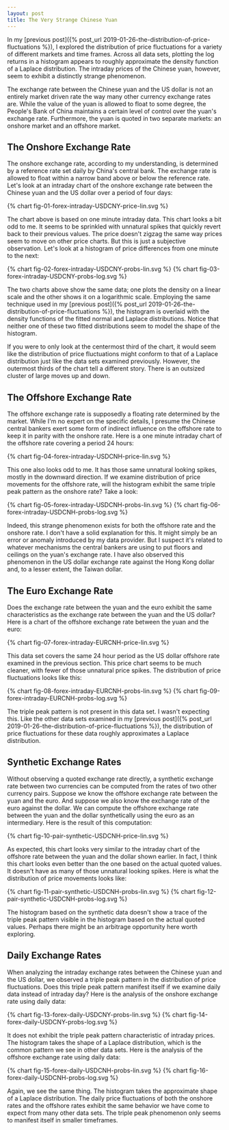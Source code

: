 ```yaml
---
layout: post
title: The Very Strange Chinese Yuan
---
```


In my [previous post]({% post_url 2019-01-26-the-distribution-of-price-fluctuations %}), I explored the distribution of price fluctuations for a variety of different markets and time frames. Across all data sets, plotting the log returns in a histogram appears to roughly approximate the density function of a Laplace distribution. The intraday prices of the Chinese yuan, however, seem to exhibit a distinctly strange phenomenon.

<!--excerpt-->

The exchange rate between the Chinese yuan and the US dollar is not an entirely market driven rate the way many other currency exchange rates are. While the value of the yuan is allowed to float to some degree, the People's Bank of China maintains a certain level of control over the yuan's exchange rate. Furthermore, the yuan is quoted in two separate markets: an onshore market and an offshore market.

## The Onshore Exchange Rate

The onshore exchange rate, according to my understanding, is determined by a reference rate set daily by China's central bank. The exchange rate is allowed to float within a narrow band above or below the reference rate. Let's look at an intraday chart of the onshore exchange rate between the Chinese yuan and the US dollar over a period of four days:

{% chart fig-01-forex-intraday-USDCNY-price-lin.svg %}

The chart above is based on one minute intraday data. This chart looks a bit odd to me. It seems to be sprinkled with unnatural spikes that quickly revert back to their previous values. The price doesn't zigzag the same way prices seem to move on other price charts. But this is just a subjective observation. Let's look at a histogram of price differences from one minute to the next:

{% chart fig-02-forex-intraday-USDCNY-probs-lin.svg %}
{% chart fig-03-forex-intraday-USDCNY-probs-log.svg %}

The two charts above show the same data; one plots the density on a linear scale and the other shows it on a logarithmic scale. Employing the same technique used in my [previous post]({% post_url 2019-01-26-the-distribution-of-price-fluctuations %}), the histogram is overlaid with the density functions of the fitted normal and Laplace distributions. Notice that neither one of these two fitted distributions seem to model the shape of the histogram.

If you were to only look at the centermost third of the chart, it would seem like the distribution of price fluctuations might conform to that of a Laplace distribution just like the data sets examined previously. However, the outermost thirds of the chart tell a different story. There is an outsized cluster of large moves up and down.

## The Offshore Exchange Rate

The offshore exchange rate is supposedly a floating rate determined by the market. While I'm no expert on the specific details, I presume the Chinese central bankers exert some form of indirect influence on the offshore rate to keep it in parity with the onshore rate. Here is a one minute intraday chart of the offshore rate covering a period 24 hours:

{% chart fig-04-forex-intraday-USDCNH-price-lin.svg %}

This one also looks odd to me. It has those same unnatural looking spikes, mostly in the downward direction. If we examine distribution of price movements for the offshore rate, will the histogram exhibit the same triple peak pattern as the onshore rate? Take a look:

{% chart fig-05-forex-intraday-USDCNH-probs-lin.svg %}
{% chart fig-06-forex-intraday-USDCNH-probs-log.svg %}

Indeed, this strange phenomenon exists for both the offshore rate and the onshore rate. I don't have a solid explanation for this. It might simply be an error or anomaly introduced by my data provider. But I suspect it's related to whatever mechanisms the central bankers are using to put floors and ceilings on the yuan's exchange rate. I have also observed this phenomenon in the US dollar exchange rate against the Hong Kong dollar and, to a lesser extent, the Taiwan dollar.

## The Euro Exchange Rate

Does the exchange rate between the yuan and the euro exhibit the same characteristics as the exchange rate between the yuan and the US dollar? Here is a chart of the offshore exchange rate between the yuan and the euro:

{% chart fig-07-forex-intraday-EURCNH-price-lin.svg %}

This data set covers the same 24 hour period as the US dollar offshore rate examined in the previous section. This price chart seems to be much cleaner, with fewer of those unnatural price spikes. The distribution of price fluctuations looks like this:

{% chart fig-08-forex-intraday-EURCNH-probs-lin.svg %}
{% chart fig-09-forex-intraday-EURCNH-probs-log.svg %}

The triple peak pattern is not present in this data set. I wasn't expecting this. Like the other data sets examined in my [previous post]({% post_url 2019-01-26-the-distribution-of-price-fluctuations %}), the distribution of price fluctuations for these data roughly approximates a Laplace distribution.

## Synthetic Exchange Rates

Without observing a quoted exchange rate directly, a synthetic exchange rate between two currencies can be computed from the rates of two other currency pairs. Suppose we know the offshore exchange rate between the yuan and the euro. And suppose we also know the exchange rate of the euro against the dollar. We can compute the offshore exchange rate between the yuan and the dollar synthetically using the euro as an intermediary. Here is the result of this computation:

{% chart fig-10-pair-synthetic-USDCNH-price-lin.svg %}

As expected, this chart looks very similar to the intraday chart of the offshore rate between the yuan and the dollar shown earlier. In fact, I think this chart looks even better than the one based on the actual quoted values. It doesn't have as many of those unnatural looking spikes. Here is what the distribution of price movements looks like:

{% chart fig-11-pair-synthetic-USDCNH-probs-lin.svg %}
{% chart fig-12-pair-synthetic-USDCNH-probs-log.svg %}

The histogram based on the synthetic data doesn't show a trace of the triple peak pattern visible in the histogram based on the actual quoted values. Perhaps there might be an arbitrage opportunity here worth exploring.

## Daily Exchange Rates

When analyzing the intraday exchange rates between the Chinese yuan and the US dollar, we observed a triple peak pattern in the distribution of price fluctuations. Does this triple peak pattern manifest itself if we examine daily data instead of intraday day? Here is the analysis of the onshore exchange rate using daily data:

{% chart fig-13-forex-daily-USDCNY-probs-lin.svg %}
{% chart fig-14-forex-daily-USDCNY-probs-log.svg %}

It does not exhibit the triple peak pattern characteristic of intraday prices. The histogram takes the shape of a Laplace distribution, which is the common pattern we see in other data sets. Here is the analysis of the offshore exchange rate using daily data:

{% chart fig-15-forex-daily-USDCNH-probs-lin.svg %}
{% chart fig-16-forex-daily-USDCNH-probs-log.svg %}

Again, we see the same thing. The histogram takes the approximate shape of a Laplace distribution. The daily price fluctuations of both the onshore rates and the offshore rates exhibit the same behavior we have come to expect from many other data sets. The triple peak phenomenon only seems to manifest itself in smaller timeframes.
